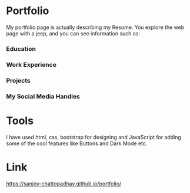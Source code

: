 # Portfolio 
My portfolio page is actually describing my Resume. You explore the web page with a jeep, and you can see information such as:
### Education 
### Work Experience 
### Projects 
### My Social Media Handles 
 # Tools
I have used html, css, bootstrap for designing and JavaScript for adding some of the cool features like Buttons and Dark Mode etc.
# Link 
https://sanjoy-chattopadhay.github.io/portfolio/
